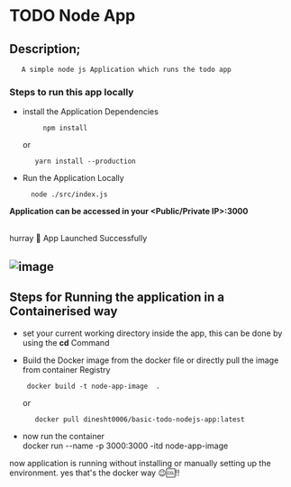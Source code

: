 #  TODO Node App

## Description;
       A simple node js Application which runs the todo app 

### Steps to run this app locally 

* install the Application Dependencies 
     
           npm install
   
  or
  
         yarn install --production

* Run the Application Locally
     
        node ./src/index.js

__Application can be accessed in your <Public/Private IP>:3000__

<br>
hurray 🥳 App Launched Successfully

<a>![image](https://github.com/user-attachments/assets/3bffab0a-51c6-465a-9691-47db2fb6b4da)</a>
---
## Steps for Running the application in a Containerised way 
* set your current working directory inside the app, this can be done by using the **cd** Command
* Build the Docker image from the docker file or directly pull the image from container Registry

       docker build -t node-app-image  .
  or <br>
  
         docker pull dinesht0006/basic-todo-nodejs-app:latest
* now run the container <br>
         docker run --name <ContainerName> -p 3000:3000 -itd node-app-image  

now application is running without installing or manually setting up the environment. yes that's the docker way 😉🆒!!
